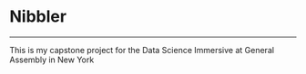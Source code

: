 # Nibbler

---

This is my capstone project for the Data Science Immersive at General Assembly in New York
